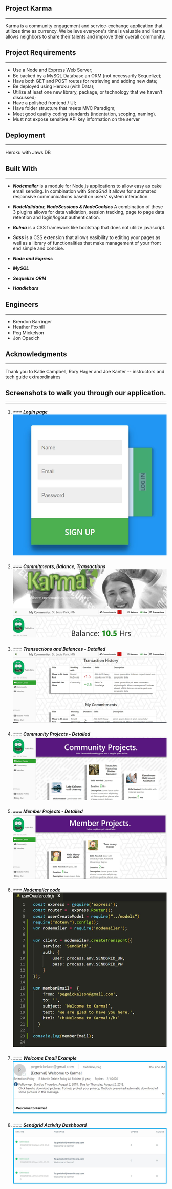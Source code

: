 ## **Project Karma**

------

Karma is a community engagement and service-exchange application that utilizes time as currency.  We believe everyone's time is valuable and Karma allows neighbors to share their talents and improve their overall community.

## **Project Requirements**

------



- Use a Node and Express Web Server;
- Be backed by a MySQL Database an ORM (not necessarily Sequelize);
- Have both GET and POST routes for retrieving and adding new data;
- Be deployed using Heroku (with Data);
- Utilize at least one new library, package, or technology that we haven’t discussed;
- Have a polished frontend / UI;
- Have folder structure that meets MVC Paradigm;
- Meet good quality coding standards (indentation, scoping, naming).
- Must not expose sensitive API key information on the server

## **Deployment**

------

Heroku with Jaws DB

## **Built With**

------



- ***Nodemailer*** is a module for Node.js applications to allow easy as cake email sending. In combination with *SendGrid* it allows for automated responsive communications based on users' system interaction.

- ***NodeValidator, NodeSessions & NodeCookies***
  A combination of these 3 plugins allows for data validation, session tracking, page to page data retention and login/logout authentication.

- ***Bulma*** is a CSS framework like bootstrap that does not utilize javascript.

- ***Sass*** is a CSS extension that allows easibility to editing your pages as well as a library of functionalities that make management of your front end simple and concise.

- ***Node and Express***
- ***MySQL***
- ***Sequelize ORM***
- ***Handlebars***

## **Engineers**

------



- Brendon Barringer
- Heather Foxhill
- Peg Mickelson
- Jon Opacich

## **Acknowledgments**

------

Thank you to Katie Campbell, Rory Hager and Joe Kanter  -- instructors and tech guide extraordinaires

## **Screenshots to walk you through our application.**

------



1. ##### *=== Login page* ![Login screen](https://github.com/HRFoxhill/Project2/blob/master/Screenshot1.JPG)

2. ##### *===  Commitments, Balance, Transactions* ![Commitments, Balance, Transactions](https://github.com/HRFoxhill/Project2/blob/master/Screenshot2.JPG)

3. ##### *===  Transactions and Balances - Detailed* ![Transactions and Balances - Detailed](https://github.com/HRFoxhill/Project2/blob/master/Screenshot3.JPG)

4. ##### *===  Community Projects - Detailed*![Community Projects - Detailed](https://github.com/HRFoxhill/Project2/blob/master/Screenshot4.JPG)

5. ##### *===  Member Projects - Detailed*![Member Projects - Detailed](https://github.com/HRFoxhill/Project2/blob/master/Screenshot5.JPG)

6. ##### *===  Nodemailer code*![Nodemailer](https://github.com/HRFoxhill/Project2/blob/master/Screenshot6.JPG)

7. ##### *===  Welcome Email Example*![Welcome Email](https://github.com/HRFoxhill/Project2/blob/master/Screenshot7.JPG)

8. ##### *===  Sendgrid Activity Dashboard*![Sendgrid](https://github.com/HRFoxhill/Project2/blob/master/Screenshot8.JPG)

